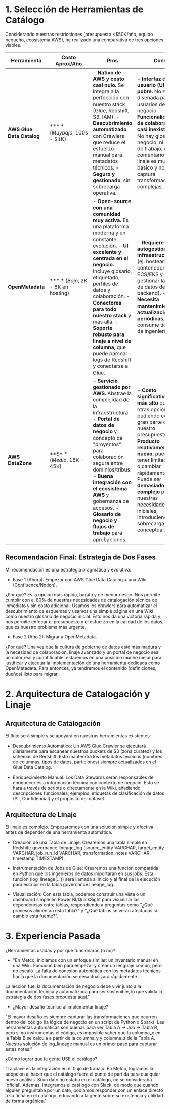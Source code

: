 # 1. Selección de Herramientas de Catálogo
Considerando nuestras restricciones (presupuesto <$50K/año, equipo pequeño, ecosistema AWS), he realizado una comparativa de tres opciones viables.

| Herramienta               | Costo Aprox/Año                    | Pros                                                                                                                                                                                                                                                                                                                                                                                 | Cons                                                                                                                                                                                                                                                                                                                   | Esfuerzo de Implementación                                                                                                                   |
| ------------------------- | ---------------------------------- | ------------------------------------------------------------------------------------------------------------------------------------------------------------------------------------------------------------------------------------------------------------------------------------------------------------------------------------------------------------------------------------ | ---------------------------------------------------------------------------------------------------------------------------------------------------------------------------------------------------------------------------------------------------------------------------------------------------------------------- | -------------------------------------------------------------------------------------------------------------------------------------------- |
| **AWS Glue Data Catalog** | **$** (Muy bajo, ~$100s - $1K)     | \- **Nativo de AWS y costo casi nulo.** Se integra a la perfección con nuestro stack (Glue, Redshift, S3, IAM). - **Descubrimiento automatizado** con Crawlers que reduce el esfuerzo manual para metadatos técnicos. - **Seguro y gestionado**, sin sobrecarga operativa.                                                                                                           | \- **Interfaz de usuario (UI) muy pobre.** No está diseñada para usuarios de negocio. - **Funcionalidades de colaboración casi inexistentes.** No hay glosario de negocio, ni flujos de trabajo, ni comentarios. - El linaje es muy básico y no captura transformaciones complejas.                                    | **Bajo.** Ya forma parte de nuestra infraestructura. El esfuerzo se centra en la disciplina de uso y la configuración de crawlers.           |
| **OpenMetadata**          | **$** (Bajo, ~$2K - 8K en hosting) | \- **Open-source con una comunidad muy activa.** Es una plataforma moderna y en constante evolución. - **UI excelente y centrada en el negocio.** Incluye glosario, etiquetado, perfiles de datos y colaboración. - **Conectores para todo nuestro stack** y más allá. - **Soporte robusto para linaje a nivel de columna**, que puede parsear logs de Redshift y conectarse a Glue. | \- **Requiere autogestionar la infraestructura** (ej. hostearlo en un contenedor ECS/EKS y gestionar la base de datos de backend). - **Necesita mantenimiento y actualizaciones periódicas**, lo que consume tiempo de ingeniería.                                                                                     | **Medio.** Requiere un esfuerzo inicial de 1-2 semanas-persona para desplegarlo, asegurarlo e integrarlo con nuestros sistemas y SSO         |
| **AWS DataZone**          | **$$** (Medio, ~$18K - 45K)        | \- **Servicio gestionado por AWS.** Abstrae la complejidad de la infraestructura. - **Portal de datos de negocio** y concepto de "proyectos" para colaboración segura entre dominios/tribus. - **Buena integración con el ecosistema AWS** y gobernanza de accesos. - **Glosario de negocio y flujos de trabajo** para aprobaciones.                                                 | \- **Costo significativamente más alto** que las otras opciones, pudiendo consumir gran parte de nuestro presupuesto. - **Producto relativamente nuevo**, puede tener limitaciones o cambiar rápidamente. - Puede ser **demasiado complejo** para nuestras necesidades iniciales, introduciendo sobrecarga conceptual. | **Bajo a Medio.** Es gestionado, pero requiere una configuración cuidadosa de su modelo de dominios, proyectos y permisos para que sea útil. |

## Recomendación Final: Estrategia de Dos Fases
Mi recomendación es una estrategia pragmática y evolutiva:

* Fase 1 (Ahora): Empezar con AWS Glue Data Catalog + una Wiki (Confluence/Notion).

¿Por qué? Es la opción más rápida, barata y de menor riesgo. Nos permite cumplir con el 80% de nuestras necesidades de catalogación técnica de inmediato y sin costo adicional. Usamos los crawlers para automatizar el descubrimiento de esquemas y usamos una simple página en una Wiki como nuestro glosario de negocio inicial. Esto nos da una victoria rápida y nos permite enfocar el presupuesto y el esfuerzo en la calidad de los datos, que es nuestro problema más urgente.

* Fase 2 (Año 2): Migrar a OpenMetadata.

¿Por qué? Una vez que la cultura de gobierno de datos esté más madura y la necesidad de colaboración, linaje avanzado y un portal de negocio sea un dolor real y cuantificable, estaremos en una posición mucho mejor para justificar y ejecutar la implementación de una herramienta dedicada como OpenMetadata. Para entonces, ya tendremos el contenido (definiciones, dueños) listo para migrar.

# 2. Arquitectura de Catalogación y Linaje

## Arquitectura de Catalogación

El flujo será simple y se apoyará en nuestras herramientas existentes:

* Descubrimiento Automático: Un AWS Glue Crawler se ejecutará diariamente para escanear nuestros buckets de S3 (zona curated) y los schemas de Redshift. Esto mantendrá los metadatos técnicos (nombres de columnas, tipos de datos, particiones) siempre actualizados en el Glue Data Catalog.

* Enriquecimiento Manual: Los Data Stewards serán responsables de enriquecer esta información técnica con contexto de negocio. Esto se hará a través de scripts o directamente en la Wiki, añadiendo descripciones funcionales, ejemplos, etiquetas de clasificación de datos (PII, Confidencial) y el propósito del dataset.

## Arquitectura de Linaje

El linaje es complejo. Empezaremos con una solución simple y efectiva antes de depender de una herramienta automática.

* Creación de una Tabla de Linaje: Crearemos una tabla simple en Redshift: governance.lineage_log (source_entity VARCHAR, target_entity VARCHAR, job_run_id VARCHAR, transformation_notes VARCHAR, timestamp TIMESTAMP).

* Instrumentación de Jobs de Glue: Crearemos una función compartida en Python que los ingenieros de datos importarán en sus jobs. Esta función (log_lineage(...)) será llamada al inicio y al final de la ejecución para escribir en la tabla governance.lineage_log.

* Visualización: Con esta tabla, podemos construir una vista o un dashboard simple en Power BI/QuickSight para visualizar las dependencias entre tablas, respondiendo a preguntas como "¿Qué procesos alimentan esta tabla?" y "¿Qué tablas se verán afectadas si cambio esta fuente?".

# 3. Experiencia Pasada

¿Herramientas usadas y por qué funcionaron (o no)?

* "En Metco, iniciamos con un enfoque similar: un inventario manual en una Wiki. Funcionó bien para empezar y crear un lenguaje común, pero no escaló. La falta de conexión automática con los metadatos técnicos hacía que la documentación se desactualizara rápidamente. 

La lección fue: la documentación de negocio debe vivir junto a la documentación técnica y automatizada para ser sostenible, lo que valida la estrategia de dos fases propuesta aquí."

* ¿Mayor desafío técnico al implementar linaje?

"El mayor desafío es siempre capturar las transformaciones que ocurren dentro del código (la lógica de negocio en un script de Python o Spark). Las herramientas automáticas son buenas para ver Tabla A -> Job -> Tabla B, pero si no instrumentas el código, es imposible saber que la columna_x en la Tabla B se calcula a partir de la columna_y y columna_z de la Tabla A. Nuestra solución de log_lineage manual es un primer paso para capturar estas notas."

¿Cómo lograr que la gente USE el catálogo?

"La clave es la integración en el flujo de trabajo. En Metco, logramos la adopción al hacer que el catálogo fuera el punto de partida para cualquier nuevo análisis. Si un dato no estaba en el catálogo, no se consideraba 'oficial'. Además, integramos el catálogo con Slack, de modo que cuando alguien preguntaba por un dato, podíamos responder con un enlace directo a su ficha en el catálogo, educando a la gente sobre su existencia y utilidad de forma orgánica."